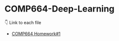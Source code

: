 # COMP664-Deep-Learning

:point_down: Link to each file

* [COMP664 Homework#1 ](https://raw.githubusercontent.com/yjjjjxx/COMP664-Deep-Learning/main/COMP664_Homework_1.ipynb)
